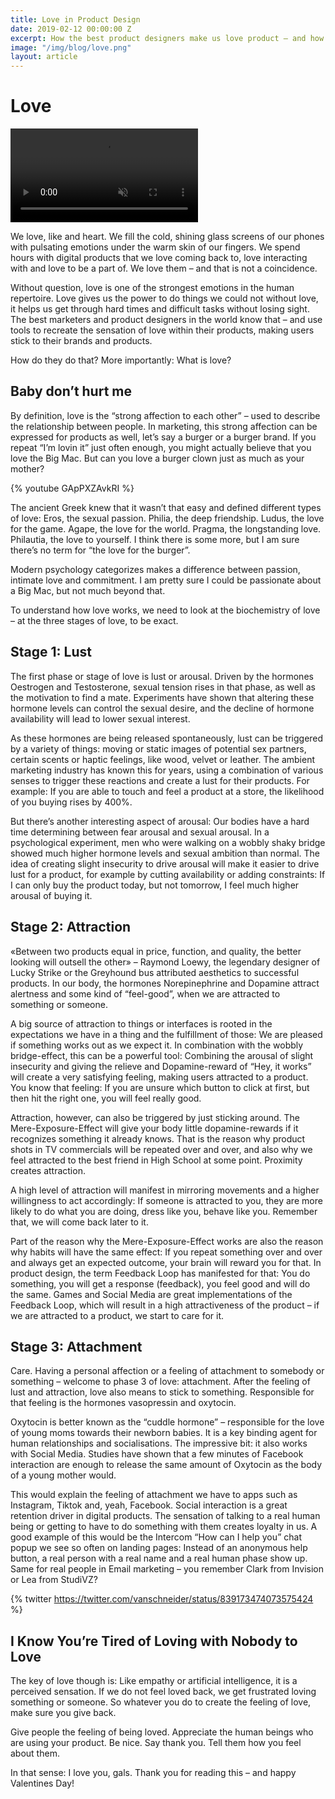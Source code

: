 ```yaml
---
title: Love in Product Design
date: 2019-02-12 00:00:00 Z
excerpt: How the best product designers make us love product – and how you can, too.
image: "/img/blog/love.png"
layout: article
---
```


# Love

<video autoplay loop muted>
	<source src="/img/blog/love-johannes-ippen.mp4">
</video>

We love, like and heart. We fill the cold, shining glass screens of our phones with pulsating emotions under the warm skin of our fingers. We spend hours with digital products that we love coming back to, love interacting with and love to be a part of. We love them – and that is not a coincidence.

Without question, love is one of the strongest emotions in the human repertoire. Love gives us the power to do things we could not without love, it helps us get through hard times and difficult tasks without losing sight. The best marketers and product designers in the world know that – and use tools to recreate the sensation of love within their products, making users stick to their brands and products.

How do they do that? More importantly: What is love?


## Baby don’t hurt me

By definition, love is the “strong affection to each other” – used to describe the relationship between people. In marketing, this strong affection can be expressed for products as well, let’s say a burger or a burger brand. If you repeat “I’m lovin it” just often enough, you might actually believe that you love the Big Mac. But can you love a burger clown just as much as your mother?

{% youtube GApPXZAvkRI %}

The ancient Greek knew that it wasn’t that easy and defined different types of love: Eros, the sexual passion. Philia, the deep friendship. Ludus, the love for the game. Agape, the love for the world. Pragma, the longstanding love. Philautia, the love to yourself. I think there is some more, but I am sure there’s no term for “the love for the burger”.

Modern psychology categorizes makes a difference between passion, intimate love and commitment. I am pretty sure I could be passionate about a Big Mac, but not much beyond that. 

To understand how love works, we need to look at the biochemistry of love – at the three stages of love, to be exact.


## Stage 1: Lust

The first phase or stage of love is lust or arousal. Driven by the hormones Oestrogen and Testosterone, sexual tension rises in that phase, as well as the motivation to find a mate. Experiments have shown that altering these hormone levels can control the sexual desire, and the decline of hormone availability will lead to lower sexual interest.

As these hormones are being released spontaneously, lust can be triggered by a variety of things: moving or static images of potential sex partners, certain scents or haptic feelings, like wood, velvet or leather. The ambient marketing industry has known this for years, using a combination of various senses to trigger these reactions and create a lust for their products. For example: If you are able to touch and feel a product at a store, the likelihood of you buying rises by 400%.

But there’s another interesting aspect of arousal: Our bodies have a hard time determining between fear arousal and sexual arousal. In a psychological experiment, men who were walking on a wobbly shaky bridge showed much higher hormone levels and sexual ambition than normal. The idea of creating slight insecurity to drive arousal will make it easier to drive lust for a product, for example by cutting availability or adding constraints: If I can only buy the product today, but not tomorrow, I feel much higher arousal of buying it.


## Stage 2: Attraction

«Between two products equal in price, function, and quality, the better looking will outsell the other» – Raymond Loewy, the legendary designer of Lucky Strike or the Greyhound bus attributed aesthetics to successful products. In our body, the hormones Norepinephrine and Dopamine attract alertness and some kind of “feel-good”, when we are attracted to something or someone.

A big source of attraction to things or interfaces is rooted in the expectations we have in a thing and the fulfillment of those: We are pleased if something works out as we expect it. In combination with the wobbly bridge-effect, this can be a powerful tool: Combining the arousal of slight insecurity and giving the relieve and Dopamine-reward of “Hey, it works” will create a very satisfying feeling, making users attracted to a product. You know that feeling: If you are unsure which button to click at first, but then hit the right one, you will feel really good.

Attraction, however, can also be triggered by just sticking around. The Mere-Exposure-Effect will give your body little dopamine-rewards if it recognizes something it already knows. That is the reason why product shots in TV commercials will be repeated over and over, and also why we feel attracted to the best friend in High School at some point. Proximity creates attraction.

A high level of attraction will manifest in mirroring movements and a higher willingness to act accordingly: If someone is attracted to you, they are more likely to do what you are doing, dress like you, behave like you. Remember that, we will come back later to it.

Part of the reason why the Mere-Exposure-Effect works are also the reason why habits will have the same effect: If you repeat something over and over and always get an expected outcome, your brain will reward you for that. In product design, the term Feedback Loop has manifested for that: You do something, you will get a response (feedback), you feel good and will do the same. Games and Social Media are great implementations of the Feedback Loop, which will result in a high attractiveness of the product – if we are attracted to a product, we start to care for it.


## Stage 3: Attachment

Care. Having a personal affection or a feeling of attachment to somebody or something – welcome to phase 3 of love: attachment. After the feeling of lust and attraction, love also means to stick to something. Responsible for that feeling is the hormones vasopressin and oxytocin. 

Oxytocin is better known as the “cuddle hormone” – responsible for the love of young moms towards their newborn babies. It is a key binding agent for human relationships and socialisations. The impressive bit: it also works with Social Media. Studies have shown that a few minutes of Facebook interaction are enough to release the same amount of Oxytocin as the body of a young mother would. 

This would explain the feeling of attachment we have to apps such as Instagram, Tiktok and, yeah, Facebook. Social interaction is a great retention driver in digital products. The sensation of talking to a real human being or getting to have to do something with them creates loyalty in us. A good example of this would be the Intercom “How can I help you” chat popup we see so often on landing pages: Instead of an anonymous help button, a real person with a real name and a real human phase show up. Same for real people in Email marketing – you remember Clark from Invision or Lea from StudiVZ?

{% twitter https://twitter.com/vanschneider/status/839173474073575424 %}


## I Know You’re Tired of Loving with Nobody to Love

The key of love though is: Like empathy or artificial intelligence, it is a perceived sensation. If we do not feel loved back, we get frustrated loving something or someone. So whatever you do to create the feeling of love, make sure you give back. 

Give people the feeling of being loved. Appreciate the human beings who are using your product. Be nice. Say thank you. Tell them how you feel about them. 

In that sense: I love you, gals. Thank you for reading this – and happy Valentines Day!